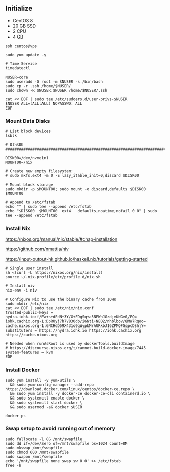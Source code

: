 
## Initialize

* CentOS 8
* 20 GB SSD
* 2 CPU
* 4 GB

```
ssh centos@vps

sudo yum update -y

# Time Service
timedatectl

NUSER=core
sudo useradd -G root -m $NUSER -s /bin/bash
sudo cp -r .ssh /home/$NUSER/
sudo chown -R $NUSER.$NUSER /home/$NUSER/.ssh

cat << EOF | sudo tee /etc/sudoers.d/user-privs-$NUSER
$NUSER ALL=(ALL:ALL) NOPASSWD: ALL
EOF
```

### Mount Data Disks

```
# List block devices
lsblk

# DISK00 ########################################################################

DISK00=/dev/nvme1n1
MOUNT00=/nix

# Create new empty filesystem:
# sudo mkfs.ext4 -m 0 -E lazy_itable_init=0,discard $DISK00

# Mount block storage
sudo mkdir -p $MOUNT00; sudo mount -o discard,defaults $DISK00 $MOUNT00

# Append to /etc/fstab
echo "" | sudo tee --append /etc/fstab
echo "$DISK00  $MOUNT00  ext4   defaults,noatime,nofail 0 0" | sudo tee --append /etc/fstab
```

### Install Nix

https://nixos.org/manual/nix/stable/#chap-installation

https://github.com/nmattia/niv

https://input-output-hk.github.io/haskell.nix/tutorials/getting-started

```
# Single user install
sh <(curl -L https://nixos.org/nix/install)
source ~/.nix-profile/etc/profile.d/nix.sh

# Install niv
nix-env -i niv

# Configure Nix to use the binary cache from IOHK
sudo mkdir /etc/nix
cat << EOF | sudo tee /etc/nix/nix.conf
trusted-public-keys = hydra.iohk.io:f/Ea+s+dFdN+3Y/G+FDgSq+a5NEWhJGzdjvKNGv0/EQ= iohk.cachix.org-1:DpRUyj7h7V830dp/i6Nti+NEO2/nhblbov/8MW7Rqoo= cache.nixos.org-1:6NCHdD59X431o0gWypbMrAURkbJ16ZPMQFGspcDShjY=
substituters = https://hydra.iohk.io https://iohk.cachix.org https://cache.nixos.org

# Needed when runAsRoot is used by dockerTools.buildImage
# https://discourse.nixos.org/t/cannot-build-docker-image/7445
system-features = kvm
EOF
```

### Install Docker

```
sudo yum install -y yum-utils \
  && sudo yum-config-manager --add-repo https://download.docker.com/linux/centos/docker-ce.repo \
  && sudo yum install -y docker-ce docker-ce-cli containerd.io \
  && sudo systemctl enable docker \
  && sudo systemctl start docker \
  && sudo usermod -aG docker $USER

docker ps
```

### Swap setup to avoid running out of memory

```
sudo fallocate -l 8G /mnt/swapfile
sudo dd if=/dev/zero of=/mnt/swapfile bs=1024 count=8M
sudo mkswap /mnt/swapfile
sudo chmod 600 /mnt/swapfile
sudo swapon /mnt/swapfile
echo '/mnt/swapfile none swap sw 0 0' >> /etc/fstab
free -h
```
